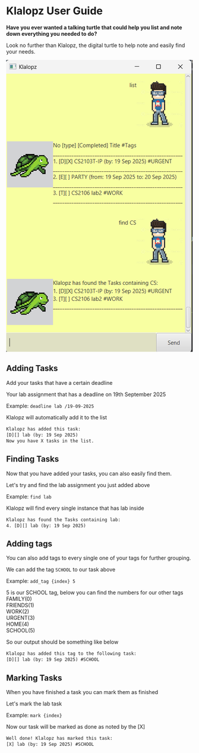 # Klalopz User Guide

**Have you ever wanted a talking turtle that could help you list and note down everything you needed to do?**

Look no further than Klalopz, the digital turtle to help note and easily find your needs.

![Example of Klalopz usage](../docs/Ui.png)

## Adding Tasks

Add your tasks that have a certain deadline

Your lab assignment that has a deadline on 19th September 2025

Example: `deadline lab /19-09-2025`

Klalopz will automatically add it to the list

```
Klalopz has added this task:
[D][] lab (by: 19 Sep 2025)
Now you have X tasks in the list.
```

## Finding Tasks

Now that you have added your tasks, you can also easily find them.

Let's try and find the lab assignment you just added above

Example: `find lab`

Klalopz will find every single instance that has lab inside
```
Klalopz has found the Tasks containing lab:
4. [D][] lab (by: 19 Sep 2025)
```


## Adding tags

You can also add tags to every single one of your tags for further grouping.

We can add the tag `SCHOOL` to our task above

Example: `add_tag {index} 5`

5 is our SCHOOL tag, below you can find the numbers for our other tags  
FAMILY(0)  
FRIENDS(1)  
WORK(2)  
URGENT(3)  
HOME(4)  
SCHOOL(5)  

So our output should be something like below
```
Klalopz has added this tag to the following task:
[D][] lab (by: 19 Sep 2025) #SCHOOL
```

## Marking Tasks

When you have finished a task you can mark them as finished

Let's mark the lab task

Example: `mark {index}`

Now our task will be marked as done as noted by the [X]

```
Well done! Klalopz has marked this task:
[X] lab (by: 19 Sep 2025) #SCHOOL
```